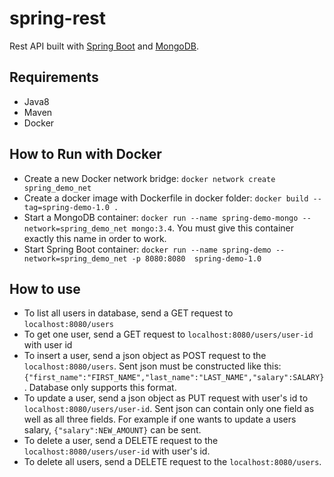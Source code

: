 # spring-rest
Rest API built with [Spring Boot](https://spring.io/) and [MongoDB](https://www.mongodb.com/).

## Requirements
- Java8
- Maven
- Docker

## How to Run with Docker
- Create a new Docker network bridge: `docker network create spring_demo_net`
- Create a docker image with Dockerfile in docker folder: `docker build --tag=spring-demo-1.0 .`
- Start a MongoDB container: `docker run --name spring-demo-mongo --network=spring_demo_net mongo:3.4`. You must give this container exactly this name in order to work.
- Start Spring Boot container: `docker run --name spring-demo --network=spring_demo_net -p 8080:8080  spring-demo-1.0`

## How to use
- To list all users in database, send a GET request to `localhost:8080/users`
- To get one user, send a GET request to `localhost:8080/users/user-id` with user id
- To insert a user, send a json object as POST request to the `localhost:8080/users`. Sent json must be constructed like this: `{"first_name":"FIRST_NAME","last_name":"LAST_NAME","salary":SALARY}`. Database only supports this format.
- To update a user, send a json object as PUT request with user's id to `localhost:8080/users/user-id`. Sent json can contain only one field as well as all three fields. For example if one wants to update a users salary, `{"salary":NEW_AMOUNT}` can be sent.
- To delete a user, send a DELETE request to the `localhost:8080/users/user-id` with user's id.
- To delete all users, send a DELETE request to the `localhost:8080/users`.
